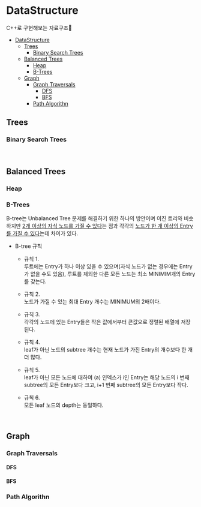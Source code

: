 # DataStructure
C++로 구현해보는 자료구조🤠

- [DataStructure](#datastructure)
  - [Trees](#trees)
    - [Binary Search Trees](#binary-search-trees)
  - [Balanced Trees](#balanced-trees)
    - [Heap](#heap)
    - [B-Trees](#b-trees)
  - [Graph](#graph)
    - [Graph Traversals](#graph-traversals)
      - [DFS](#dfs)
      - [BFS](#bfs)
    - [Path Algorithn](#path-algorithn)

## Trees
### Binary Search Trees
<br>

## Balanced Trees
### Heap
### B-Trees
B-tree는 Unbalanced Tree 문제를 해결하기 위한 하나의 방안이며 이진 트리와 비슷하지만 <u>2개 이상의 자식 노드를 가질 수 있다</u>는 점과 각각의 <u>노드가 한 개 이상의 Entry를 가질 수 있다</u>는데 차이가 있다.

- B-tree 규칙
  - 규칙 1.<br>
    루트에는 Entry가 하나 이상 있을 수 있으며(자식 노드가 없는 경우에는 Entry가 없을 수도 있음), 루트를 제외한 다른 모든 노드는 최소 MINIMIM개의 Entry를 갖는다.

  - 규칙 2.<br>
    노드가 가질 수 있는 최대 Entry 개수는 MINIMUM의 2배이다.

  - 규칙 3.<br>
    각각의 노드에 있는 Entry들은 작은 값에서부터 큰값으로 정렬된 배열에 저장된다.

  - 규칙 4.<br>
    leaf가 아닌 노드의 subtree 개수는 현재 노드가 가진 Entry의 개수보다 한 개 더 많다.

  - 규칙 5.<br>
    leaf가 아닌 모든 노드에 대하여 (a) 인덱스가 i인 Entry는 해당 노드의 i 번째 subtree의 모든 Entry보다 크고, i+1 번째 subtree의 모든 Entry보다 작다.

  - 규칙 6.<br>
    모든 leaf 노드의 depth는 동일하다.

<br>

## Graph

### Graph Traversals
#### DFS
#### BFS

### Path Algorithn